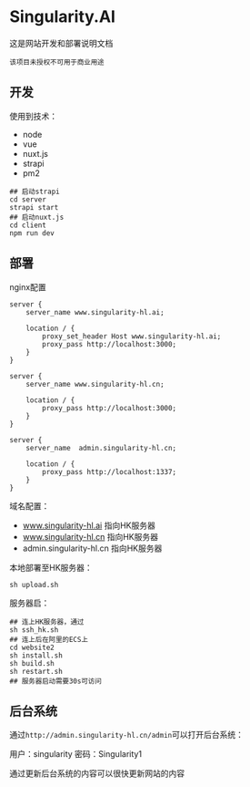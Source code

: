# Singularity.AI 

这是网站开发和部署说明文档

```
该项目未授权不可用于商业用途
```

## 开发

使用到技术：

* node
* vue
* nuxt.js
* strapi
* pm2

```shell
## 启动strapi
cd server
strapi start
## 启动nuxt.js
cd client
npm run dev
```

## 部署

nginx配置

```
server {
    server_name www.singularity-hl.ai;
    
    location / {
        proxy_set_header Host www.singularity-hl.ai;
        proxy_pass http://localhost:3000;
    }
}

server {
    server_name www.singularity-hl.cn;

    location / {
        proxy_pass http://localhost:3000;
    }
}

server {
    server_name  admin.singularity-hl.cn;

    location / {
        proxy_pass http://localhost:1337;
    }    
}
```

域名配置：

* www.singularity-hl.ai 指向HK服务器
* www.singularity-hl.cn 指向HK服务器
* admin.singularity-hl.cn 指向HK服务器

本地部署至HK服务器：

```
sh upload.sh
```

服务器启：

```shell
## 连上HK服务器，通过
sh ssh_hk.sh
## 连上后在阿里的ECS上
cd website2
sh install.sh
sh build.sh
sh restart.sh
## 服务器启动需要30s可访问
```

## 后台系统

通过`http://admin.singularity-hl.cn/admin`可以打开后台系统：

用户：singularity
密码：Singularity1

通过更新后台系统的内容可以很快更新网站的内容
